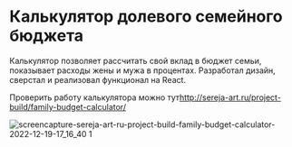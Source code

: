 # Калькулятор долевого семейного бюджета

Калькулятор позволяет рассчитать свой вклад в бюджет семьи, показывает расходы жены и мужа в процентах. 
Разработал дизайн, сверстал и реализовал функционал на React.

Проверить работу калькулятора можно тут<a href="http://sereja-art.ru/project-build/family-budget-calculator/" target="_blank">http://sereja-art.ru/project-build/family-budget-calculator/</a>

![screencapture-sereja-art-ru-project-build-family-budget-calculator-2022-12-19-17_16_40 1](https://user-images.githubusercontent.com/97092702/208445882-7d548d45-fab3-45ae-a464-ec10b4521522.png)


